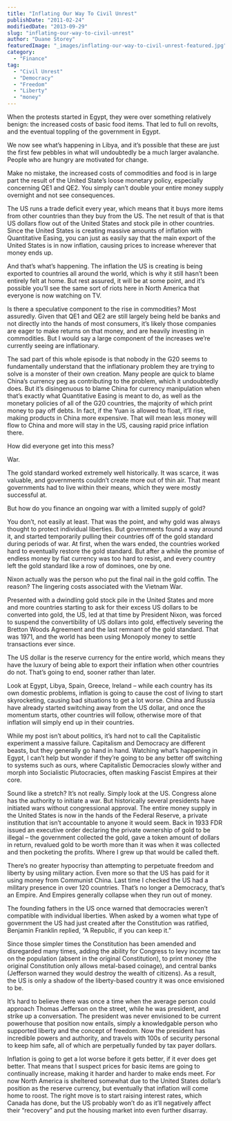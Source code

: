 ```yaml
---
title: "Inflating Our Way To Civil Unrest"
publishDate: "2011-02-24"
modifiedDate: "2013-09-29"
slug: "inflating-our-way-to-civil-unrest"
author: "Duane Storey"
featuredImage: "_images/inflating-our-way-to-civil-unrest-featured.jpg"
category:
  - "Finance"
tag:
  - "Civil Unrest"
  - "Democracy"
  - "Freedom"
  - "Liberty"
  - "money"
---
```


When the protests started in Egypt, they were over something relatively benign: the increased costs of basic food items. That led to full on revolts, and the eventual toppling of the government in Egypt.

We now see what’s happening in Libya, and it’s possible that these are just the first few pebbles in what will undoubtedly be a much larger avalanche. People who are hungry are motivated for change.

Make no mistake, the increased costs of commodities and food is in large part the result of the United State’s loose monetary policy, especially concerning QE1 and QE2. You simply can’t double your entire money supply overnight and not see consequences.

The US runs a trade deficit every year, which means that it buys more items from other countries than they buy from the US. The net result of that is that US dollars flow out of the United States and stock pile in other countries. Since the United States is creating massive amounts of inflation with Quantitative Easing, you can just as easily say that the main export of the United States is in now inflation, causing prices to increase wherever that money ends up.

And that’s what’s happening. The inflation the US is creating is being exported to countries all around the world, which is why it still hasn’t been entirely felt at home. But rest assured, it will be at some point, and it’s possible you’ll see the same sort of riots here in North America that everyone is now watching on TV.

Is there a speculative component to the rise in commodities? Most assuredly. Given that QE1 and QE2 are still largely being held be banks and not directly into the hands of most consumers, it’s likely those companies are eager to make returns on that money, and are heavily investing in commodities. But I would say a large component of the increases we’re currently seeing are inflationary.

The sad part of this whole episode is that nobody in the G20 seems to fundamentally understand that the inflationary problem they are trying to solve is a monster of their own creation. Many people are quick to blame China’s currency peg as contributing to the problem, which it undoubtedly does. But it’s disingenuous to blame China for currency manipulation when that’s exactly what Quantitative Easing is meant to do, as well as the monetary policies of all of the G20 countries, the majority of which print money to pay off debts. In fact, if the Yuan is allowed to float, it’ll rise, making products in China more expensive. That will mean less money will flow to China and more will stay in the US, causing rapid price inflation there.

How did everyone get into this mess?

War.

The gold standard worked extremely well historically. It was scarce, it was valuable, and governments couldn’t create more out of thin air. That meant governments had to live within their means, which they were mostly successful at.

But how do you finance an ongoing war with a limited supply of gold?

You don’t, not easily at least. That was the point, and why gold was always thought to protect individual liberties. But governments found a way around it, and started temporarily pulling their countries off of the gold standard during periods of war. At first, when the wars ended, the countries worked hard to eventually restore the gold standard. But after a while the promise of endless money by fiat currency was too hard to resist, and every country left the gold standard like a row of dominoes, one by one.

Nixon actually was the person who put the final nail in the gold coffin. The reason? The lingering costs associated with the Vietnam War.

Presented with a dwindling gold stock pile in the United States and more and more countries starting to ask for their excess US dollars to be converted into gold, the US, led at that time by President Nixon, was forced to suspend the convertibility of US dollars into gold, effectively severing the Bretton Woods Agreement and the last remnant of the gold standard. That was 1971, and the world has been using Monopoly money to settle transactions ever since.

The US dollar is the reserve currency for the entire world, which means they have the luxury of being able to export their inflation when other countries do not. That’s going to end, sooner rather than later.

Look at Egypt, Libya, Spain, Greece, Ireland – while each country has its own domestic problems, inflation is going to cause the cost of living to start skyrocketing, causing bad situations to get a lot worse. China and Russia have already started switching away from the US dollar, and once the momentum starts, other countries will follow, otherwise more of that inflation will simply end up in their countries.

While my post isn’t about politics, it’s hard not to call the Capitalistic experiment a massive failure. Capitalism and Democracy are different beasts, but they generally go hand in hand. Watching what’s happening in Egypt, I can’t help but wonder if they’re going to be any better off switching to systems such as ours, where Capitalistic Democracies slowly wither and morph into Socialistic Plutocracies, often masking Fascist Empires at their core.

Sound like a stretch? It’s not really. Simply look at the US. Congress alone has the authority to initiate a war. But historically several presidents have initiated wars without congressional approval. The entire money supply in the United States is now in the hands of the Federal Reserve, a private institution that isn’t accountable to anyone it would seem. Back in 1933 FDR issued an executive order declaring the private ownership of gold to be illegal – the government collected the gold, gave a token amount of dollars in return, revalued gold to be worth more than it was when it was collected and then pocketing the profits. Where I grew up that would be called theft.

There’s no greater hypocrisy than attempting to perpetuate freedom and liberty by using military action. Even more so that the US has paid for it using money from Communist China. Last time I checked the US had a military presence in over 120 countries. That’s no longer a Democracy, that’s an Empire. And Empires generally collapse when they run out of money.

The founding fathers in the US once warned that democracies weren’t compatible with individual liberties. When asked by a women what type of government the US had just created after the Constitution was ratified, Benjamin Franklin replied, “A Republic, if you can keep it.”

Since those simpler times the Constitution has been amended and disregarded many times, adding the ability for Congress to levy income tax on the population (absent in the original Constitution), to print money (the original Constitution only allows metal-based coinage), and central banks (Jefferson warned they would destroy the wealth of citizens). As a result, the US is only a shadow of the liberty-based country it was once envisioned to be.

It’s hard to believe there was once a time when the average person could approach Thomas Jefferson on the street, while he was president, and strike up a conversation. The president was never envisioned to be current powerhouse that position now entails, simply a knowledgable person who supported liberty and the concept of freedom. Now the president has incredible powers and authority, and travels with 100s of security personal to keep him safe, all of which are perpetually funded by tax payer dollars.

Inflation is going to get a lot worse before it gets better, if it ever does get better. That means that I suspect prices for basic items are going to continually increase, making it harder and harder to make ends meet. For now North America is sheltered somewhat due to the United States dollar’s position as the reserve currency, but eventually that inflation will come home to roost. The right move is to start raising interest rates, which Canada has done, but the US probably won’t do as it’ll negatively affect their “recovery” and put the housing market into even further disarray.
